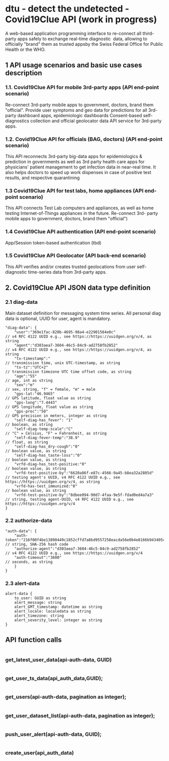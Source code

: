 # dtu - detect the undetected - Covid19Clue API (work in progress)
A web-based application programming interface to re-connect all third-party apps safely to exchange real-time diagnostic ​
data, allowing to officially "brand" them as trusted appsby the Swiss Federal Office for Public Health or the WHO. ​

## 1 API usage scenarios and basic use cases description

### 1.1. Covid19Clue API for mobile 3rd-party apps (API end-point scenario)
Re-connect 3rd-party mobile apps to government, doctors, brand them "official".
Provide user symptoms and geo data for predictions for all 3rd-party dashboard apps, epidemiologic dashboards
Consent-based self-diagnostics collection and official geolocator data API service for 3rd-party apps.

### 1.2. Covid19Clue API for officials (BAG, doctors) (API end-point scenario)
This API reconnects 3rd-party big-data apps for epidemiologics & prediction in governments as well as 3rd party health care apps for physicians' patient management to get infection data in near-real time. It also helps doctors to speed up work dispenses in case of positive test results, and respective quarantining


### 1.3 Covid19Clue API for test labs, home appliances (API end-point scenario)

This API connects Test Lab computers and appliances, as well as home testing Internet-of-Things appliances in the future.
Re-connect 3rd- party mobile apps to government, doctors, brand them "official")

### 1.4 Covid19Clue API authentication (API end-point scenario) 

App/Session token-based authentication (tbd) 

### 1.5 Covid19Clue API Geolocator (API back-end scenario)

This API verifies and/or creates trusted geolocations from user self-diagnostic time-series data from 3rd-party apps.

## 2. Covid19Clue API JSON data type definition

### 2.1 diag-data

Main dataset definition for messaging system time series. All personal diag data is optional, UUID for user, agent is mandatory.  
```
"diag-data": {
    "user":"369e1fac-820b-4695-98a4-e22901584e0c"                      // v4 RFC 4122 UUID e.g., see https://https://uuidgen.org/v/4, as string
    "agent":"d303aea7-3604-46c5-84c9-ad2758fb2852"                     // v4 RFC 4122 UUID e.g., see https://https://uuidgen.org/v/4, as string
    "tx-timestamp":"                                                   // transmission time, unix UTC-timestamp, as string
    "tx-tz":"UTC+2"                                                    // transmission timezone UTC time offset code, as string 
    "age":"55"                                                         // age, int as string
    "sex":"m"                                                          // sex, string, "f" = female, "m" = male 
    "gps-lat:"46.9465"                                                 // GPS latitude, float value as string
    "gps-long":"7.4443"                                                // GPS longitude, float value as string
    "gps-prec":"50"                                                    // GPS precision in meters, integer as string                  
    "self-diag-has_fever": "1"                                         // boolean, as string
    "self-diag-temp-scale":"C"                                         // "C" = Celsius, "F" = Fahrenheit, as string  
    "self-diag-fever-temp":"38.9"                                      // float, as string 
    "self-diag-has_dry-cough":"0"                                      // boolean value, as string 
    "self-diag-has_taste-loss":"0"                                     // boolean value, as string 
    "vrfd-diag-has_test-positive:"0"                                   // boolean value, as string       
    "vrfd-test-positive-by":"6620a86f-e87c-4566-9a45-b8ea32a2885d"     // testing agent's UUID, v4 RFC 4122 UUID e.g., see https://https://uuidgen.org/v/4, as string
    "vrfd-has-test_immunized:"0"                                       // boolean value, as string  
    "vrfd-test-positive-by":"8dbee094-90d7-4faa-9e5f-fdad0ed4a7a3"     // string, testing agent-UUID, v4 RFC 4122 UUID e.g., see https://https://uuidgen.org/v/4
}
```
### 2.2 authorize-data
```
"auth-data": {
    "auth-token":"216f00f4be13890449c1852cffd7a8bd9557258eacda56e0b4e8166b943405cc"   // string, SHA-256 hash code                                                    
    "authorize-agent":"d303aea7-3604-46c5-84c9-ad2758fb2852"                          // v4 RFC 4122 UUID e.g., see https://https://uuidgen.org/v/4                                              
    "auth-timeout":"3600"                                                             // seconds, as string    
    }
}
```
### 2.3 alert-data 
```
alert-data {
    to_user: GUID as string
    alert_message: string
    alert_GMT_timestamp: datetime as string
    alert_locale: localedata as string
    alert_timezone: string
    alert_severity_level: integer as string
}
```
## API function calls
```

```
### get_latest_user_data(api-auth-data, GUID)
```

```
### get_user_ts_data(api_auth_data,GUID);
```

```
### get_users(api-auth-data, pagination as integer);
```

```
### get_user_dataset_list(api-auth-data, pagination as integer);
```

```
### push_user_alert(api-auth-data, GUID);
```

```
### create_user(api_auth_data)
```

```
